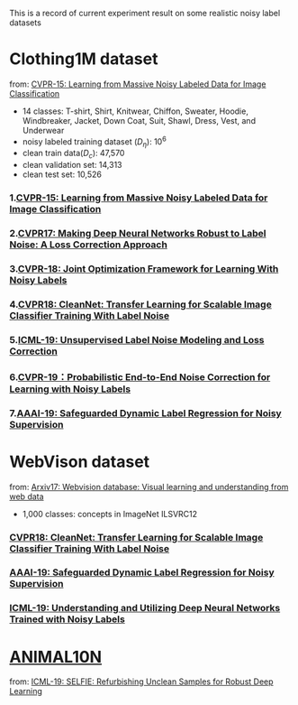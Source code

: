 
This is a record of current experiment result on some realistic noisy label datasets

# Clothing1M dataset
from: [CVPR-15: Learning from Massive Noisy Labeled Data for Image Classification]()
 + 14 classes: T-shirt, Shirt, Knitwear, Chiffon, Sweater, Hoodie, Windbreaker, Jacket, Down Coat, Suit, Shawl, Dress, Vest, and Underwear
 + noisy labeled training dataset ($D_\eta$): $10^6$
 + clean train data($D_c$): 47,570
 + clean validation set: 14,313
 + clean test set: 10,526
 
### 1.[CVPR-15: Learning from Massive Noisy Labeled Data for Image Classification]()
### 2.[CVPR17: Making Deep Neural Networks Robust to Label Noise: A Loss Correction Approach]()
### 3.[CVPR-18: Joint Optimization Framework for Learning With Noisy Labels]()
### 4.[CVPR18: CleanNet: Transfer Learning for Scalable Image Classifier Training With Label Noise]()
### 5.[ICML-19: Unsupervised Label Noise Modeling and Loss Correction]()
### 6.[CVPR-19：Probabilistic End-to-End Noise Correction for Learning with Noisy Labels]()
### 7.[AAAI-19: Safeguarded Dynamic Label Regression for Noisy Supervision]()













# WebVison dataset
from: [Arxiv17: Webvision database: Visual learning and understanding from web data]()
+ 1,000 classes: concepts in ImageNet ILSVRC12

### [CVPR18: CleanNet: Transfer Learning for Scalable Image Classifier Training With Label Noise]()
### [AAAI-19: Safeguarded Dynamic Label Regression for Noisy Supervision]()
### [ICML-19:	Understanding and Utilizing Deep Neural Networks Trained with Noisy Labels]()




# [ANIMAL10N](https://dm.kaist.ac.kr/datasets/animal10n)
from: [ICML-19: SELFIE: Refurbishing Unclean Samples for Robust Deep Learning]()


